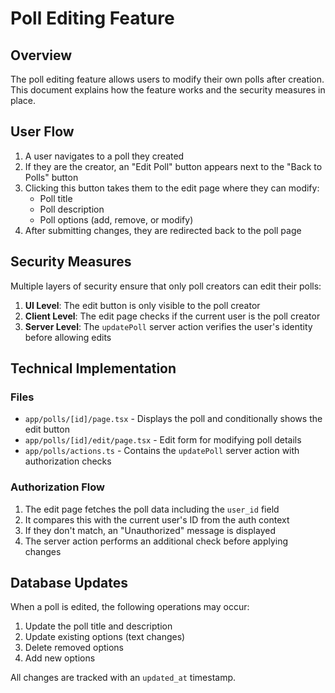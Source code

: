 # Poll Editing Feature

## Overview

The poll editing feature allows users to modify their own polls after creation. This document explains how the feature works and the security measures in place.

## User Flow

1. A user navigates to a poll they created
2. If they are the creator, an "Edit Poll" button appears next to the "Back to Polls" button
3. Clicking this button takes them to the edit page where they can modify:
   - Poll title
   - Poll description
   - Poll options (add, remove, or modify)
4. After submitting changes, they are redirected back to the poll page

## Security Measures

Multiple layers of security ensure that only poll creators can edit their polls:

1. **UI Level**: The edit button is only visible to the poll creator
2. **Client Level**: The edit page checks if the current user is the poll creator
3. **Server Level**: The `updatePoll` server action verifies the user's identity before allowing edits

## Technical Implementation

### Files

- `app/polls/[id]/page.tsx` - Displays the poll and conditionally shows the edit button
- `app/polls/[id]/edit/page.tsx` - Edit form for modifying poll details
- `app/polls/actions.ts` - Contains the `updatePoll` server action with authorization checks

### Authorization Flow

1. The edit page fetches the poll data including the `user_id` field
2. It compares this with the current user's ID from the auth context
3. If they don't match, an "Unauthorized" message is displayed
4. The server action performs an additional check before applying changes

## Database Updates

When a poll is edited, the following operations may occur:

1. Update the poll title and description
2. Update existing options (text changes)
3. Delete removed options
4. Add new options

All changes are tracked with an `updated_at` timestamp.